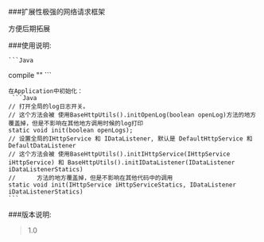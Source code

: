 ###扩展性极强的网络请求框架

方便后期拓展

###使用说明:

    ```Java
compile ""
    ```
    
    在Application中初始化：
     ```Java
    // 打开全局的log日志开关。
    // 这个方法会被 使用BaseHttpUtils().initOpenLog(boolean openLog)方法的地方覆盖掉，但是不影响在其他地方调用时候的log打印
    static void init(boolean openLogs);
    // 设置全局的IHttpService 和 IDataListener, 默认是 DefaultHttpService 和 DefaultDataListener
    // 这个方法会被 使用BaseHttpUtils().initIHttpService(IHttpService iHttpService) 和 BaseHttpUtils().initIDataListener(IDataListener iDataListenerStatics)
    //      方法的地方覆盖掉，但是不影响在其他代码中的调用
    static void init(IHttpService iHttpServiceStatics, IDataListener iDataListenerStatics) 
    ```
###版本说明:

>1.0 